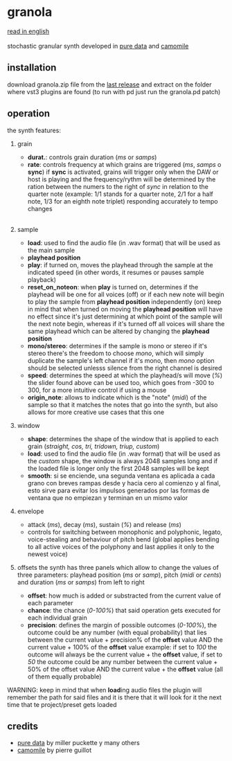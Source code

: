 


# granola
[read in english](https://github.com/teaecetyrannis/granola/blob/main/README_EN.md)
<br><br>
stochastic granular synth developed in [pure data](https://github.com/pure-data/pure-data) and [camomile](https://github.com/pierreguillot/Camomile)


## installation
download granola.zip file from the [last release](https://github.com/teaecetyrannis/granola/releases/tag/v1.0) and extract on the folder where vst3 plugins are found (to run 
with pd just run the granola.pd patch)

## operation
the synth features:

1. grain
	- **durat.**: controls grain duration (*ms* or *samps*)
	- **rate**: controls frequency at which grains are triggered (*ms*, *samps* o **sync**)
		if **sync** is activated, grains will trigger only when the DAW or host is playing and the frequency/rythm will be determined by the ration between the numers to the right 
    of *sync* in relation to the quarter note (example: 1/1 stands for a quarter note, 2/1 for a half note, 1/3 for an eighth note triplet) responding accurately to tempo 
    changes
    <br>
2. sample
	- **load**: used to find the audio file (in .wav format) that will be used as the main sample
	- **playhead position**
	- **play**: if turned on, moves the playhead through the sample at the indicated speed (in other words, it resumes or pauses sample playback)
	- **reset_on_noteon**: when **play** is turned on, determines if the playhead will be one for all voices (off) or if each new note will begin to play the sample from **playhead position** independently (on)
	keep in mind that when turned on moving the **playhead position** will have no effect since it's just determining at which point of the sample will the next note begin, whereas if it's turned off all voices will share the same playhead which can be altered by changing the **playhead position**
	- **mono/stereo**: determines if the sample is mono or stereo
	if it's stereo there's the freedom to choose *mono*, which will simply duplicate the sample's left channel
	if it's mono, then *mono* option should be selected unlesss silence from the right channel is desired
	- **speed**: determines the speed at which the playhead/s will move (*%*)
	the slider found above can be used too, which goes from -300 to 300, for a more intuitive control if using a mouse
	- **origin_note**: allows to indicate which is the "note" (*midi*) of the sample so that it matches the notes that go into the synth, but also allows for more creative use cases that this one

3. window
	- **shape**: determines the shape of the window that is applied to each grain (*straight, cos, tri, tridown, triup, custom*)
	- **load**: used to find the audio file (in .wav format) that will be used as the *custom* shape, the window is always 2048 samples long and if the loaded file is longer only the first 2048 samples will be kept
	- **smooth**: si se enciende, una segunda ventana es aplicada a cada grano con breves rampas desde y hacia cero al comienzo y al final, esto sirve para evitar los impulsos generados por las formas de ventana que no empiezan y terminan en un mismo valor

4. envelope
	- attack (*ms*), decay (*ms*), sustain (*%*) and release (*ms*)
	- controls for switching between monophonic and polyphonic, legato, voice-stealing and behaviour of pitch bend (global applies bending to all active voices of the polyphony and last applies it only to the newest voice)

5. offsets
  the synth has three panels which allow to change the values of three parameters: playhead position (*ms* or *samp*), pitch (*midi* or *cents*) and duration (*ms* or *samps*) from left to right
	- **offset**: how much is added or substracted from the current value of each parameter
	- **chance**: the chance (*0-100%*) that said operation gets executed for each individual grain
	- **precision**: defines the margin of possible outcomes (*0-100%*), the outcome could be any number (with equal probability) that lies between the current value + precision% of the **offset** value AND the current value + 100% of the **offset** value
	example: if set to *100* the outcome will always be the current value + the **offset** value, if set to *50* the outcome could be any number between the current value + 50% of the offset value AND the current value + the **offset** value (all of them equally probable)

WARNING: keep in mind that when **load**ing audio files the plugin will remember the path for said files and it is there that it will look for it the next time that te project/preset gets loaded

## credits
- [pure data](https://github.com/pure-data/pure-data) by miller puckette y many others
- [camomile](https://github.com/pierreguillot/Camomile) by pierre guillot
